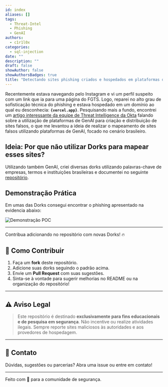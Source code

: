 ```yaml
---
id: index
aliases: []
tags:
  - Threat-Intel
  - Phishing
  - GenAI
authors:
  - c1r1l0x
categories:
  - sql-injection
date: ""
description: ""
draft: false
showAuthor: false
showAuthorsBadges: true
title: "Detectando sites phishing criados e hospedados em plataformas de GenAI"
---
```

Recentemente estava navegando pelo Instagram e vi um perfil suspeito com um link que ia para uma página do FGTS.
Logo, reparei no alto grau de sofisticação técnica do phishing e estava hospedado em um domínio ao qual eu desconhecia:
**`{vercel.app}`**. 
Pesquisando mais a fundo, encontrei um [artigo interessante da equipe de Threat Intelligence da Okta](https://www.okta.com/newsroom/articles/okta-observes-v0-ai-tool-used-to-build-phishing-sites/?utm_source=newsletter&utm_medium=email&utm_campaign=newsletter_axioscodebook&stream=top#_ga=2.231461471.1533468390.1754615520-1803662451.1754615520)
falando sobre a utilização de plataformas de GenAI para criação e distribuição de sites falsos,
o que me levantou a ideia de realizar o mapeamento de sites falsos utilizando plataformas de GenAI, focado no cenário brasileiro.

## Ideia: Por que não utilizar Dorks para mapear esses sites? 

Utilizando também GenAI, criei diversas dorks utilizando palavras-chave de empresas, termos e instituições brasileiras e documentei no seguinte [repositório](https://github.com/sunsecrn/Dorks-Vercel-e-Lovable).

## Demonstração Prática

Em umas das Dorks consegui encontrar o phishing apresentado na evidencia abaixo:

![Demonstração POC](poc.gif) 

---
Contribua adicionando no repositório com novas Dorks! 🔥

## 🤝 Como Contribuir

1. Faça um **fork** deste repositório.
2. Adicione suas dorks seguindo o padrão acima.
3. Envie um **Pull Request** com suas sugestões.
4. Sinta-se à vontade para sugerir melhorias no README ou na organização do repositório!

---

## ⚠️ Aviso Legal

> Este repositório é destinado **exclusivamente para fins educacionais e de pesquisa em segurança**. Não incentive ou realize atividades ilegais. Sempre reporte sites maliciosos às autoridades e aos provedores de hospedagem.

---

## 💬 Contato

Dúvidas, sugestões ou parcerias? Abra uma issue ou entre em contato!

---

Feito com 💙 para a comunidade de segurança. 
